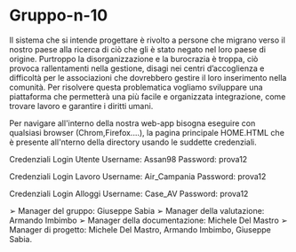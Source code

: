 # Gruppo-n-10

Il sistema che si intende progettare è rivolto a persone che migrano verso il nostro paese alla ricerca di ciò che gli è stato negato nel loro paese di origine. Purtroppo la disorganizzazione e la burocrazia è troppa, ciò provoca rallentamenti nella gestione, disagi nei centri d’accoglienza e difficoltà per le associazioni che dovrebbero gestire il loro inserimento nella comunità. Per risolvere questa problematica vogliamo sviluppare una piattaforma che permetterà una più facile e organizzata integrazione, come trovare lavoro e garantire i diritti umani.

Per navigare all'interno della nostra web-app bisogna eseguire con qualsiasi browser (Chrom,Firefox....), la pagina principale HOME.HTML che è presente all'nterno della directory usando le suddette credenziali.

Credenziali Login Utente
Username: Assan98
Password: prova12

Credenziali Login Lavoro
Username: Air_Campania
Password: prova12

Credenziali Login Alloggi
Username: Case_AV
Password: prova12
       

➢ Manager del gruppo: Giuseppe Sabia
➢ Manager della valutazione: Armando Imbimbo
➢ Manager della documentazione: Michele Del Mastro
➢ Manager di progetto: Michele Del Mastro, Armando Imbimbo, Giuseppe Sabia.
